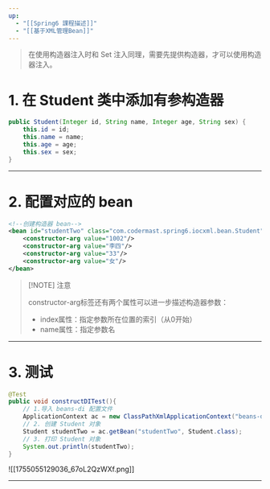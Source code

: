 ```yaml
---
up:
  - "[[Spring6 課程描述]]"
  - "[[基于XML管理Bean]]"
---
```

> 在使用构造器注入时和 Set 注入同理，需要先提供构造器，才可以使用构造器注入。

# 1. 在 Student 类中添加有参构造器

```java
public Student(Integer id, String name, Integer age, String sex) {
    this.id = id;
    this.name = name;
    this.age = age;
    this.sex = sex;
}
```

---

# 2. 配置对应的 bean

```xml
<!--创建构造器 bean-->
<bean id="studentTwo" class="com.codermast.spring6.iocxml.bean.Student">
    <constructor-arg value="1002"/>
    <constructor-arg value="李四"/>
    <constructor-arg value="33"/>
    <constructor-arg value="女"/>
</bean>
```

> [!NOTE] 注意
> 
> constructor-arg标签还有两个属性可以进一步描述构造器参数：
> - index属性：指定参数所在位置的索引（从0开始）
> - name属性：指定参数名

---

# 3. 测试

```java
@Test
public void constructDITest(){
    // 1.导入 beans-di 配置文件
    ApplicationContext ac = new ClassPathXmlApplicationContext("beans-di.xml");
    // 2. 创建 Student 对象
    Student studentTwo = ac.getBean("studentTwo", Student.class);
    // 3. 打印 Student 对象
    System.out.println(studentTwo);
}
```

![[1755055129036_67oL2QzWXf.png]]

---

